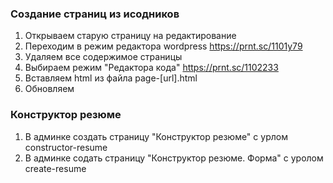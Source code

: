 ### Создание страниц из исодников
1. Открываем старую страницу на редактирование
2. Переходим в режим редактора wordpress https://prnt.sc/1101y79
3. Удаляем все содержимое страницы
4. Выбираем режим "Редактора кода" https://prnt.sc/1102233
5. Вставляем html из файла page-[url].html
6. Обновляем

### Конструктор резюме
1. В админке создать страницу "Конструктор резюме" с урлом constructor-resume
2. В админке содать страницу "Конструктор резюме. Форма" с уролом create-resume